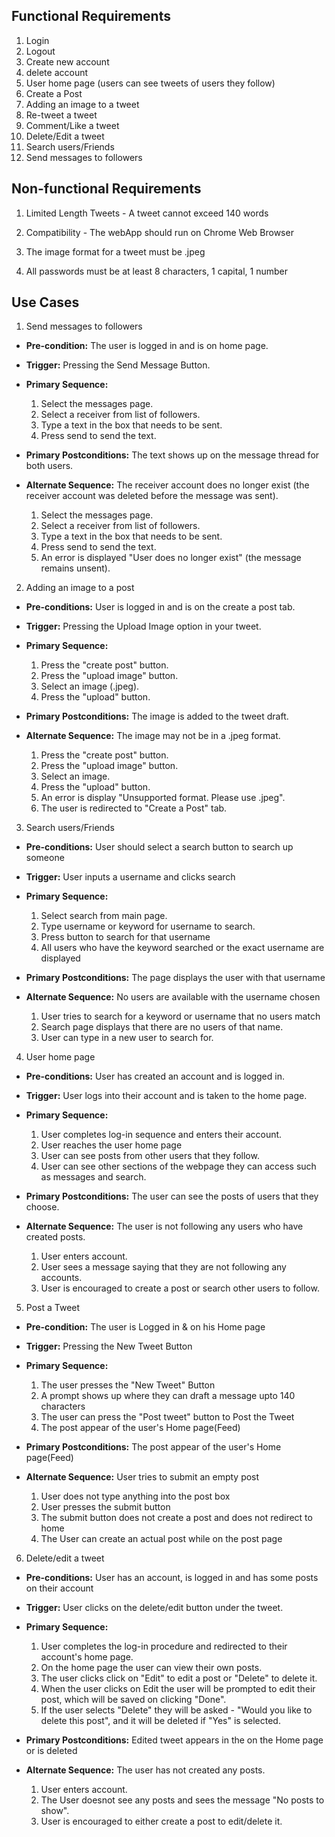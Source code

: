 ## Functional Requirements

1. Login
2. Logout
3. Create new account
4. delete account
5. User home page (users can see tweets of users they follow)
6. Create a Post
7. Adding an image to a tweet
8. Re-tweet a tweet
9. Comment/Like a tweet
10. Delete/Edit a tweet
11. Search users/Friends
12. Send messages to followers

## Non-functional Requirements

1. Limited Length Tweets - A tweet cannot exceed 140 words

2. Compatibility - The webApp should run on Chrome Web Browser

3. The image format for a tweet must be .jpeg

4. All passwords must be at least 8 characters, 1 capital, 1 number

## Use Cases

1. Send messages to followers
- **Pre-condition:** The user is logged in and is on home page.

- **Trigger:** Pressing the Send Message Button.

- **Primary Sequence:**
  
  1. Select the messages page.
  2. Select a receiver from list of followers.
  3. Type a text in the box that needs to be sent. 
  4. Press send to send the text.

- **Primary Postconditions:** The text shows up on the message thread for both users.  

- **Alternate Sequence:** The receiver account does no longer exist (the receiver account was deleted before the message was sent).
  
  1. Select the messages page.
  2. Select a receiver from list of followers.
  3. Type a text in the box that needs to be sent. 
  4. Press send to send the text.
  5. An error is displayed "User does no longer exist" (the message remains unsent).

2. Adding an image to a post
- **Pre-conditions:** User is logged in and is on the create a post tab.

- **Trigger:** Pressing the Upload Image option in your tweet.

- **Primary Sequence:**
  
  1. Press the "create post" button.
  2. Press the "upload image" button.
  3. Select an image (.jpeg).
  4. Press the "upload" button.

- **Primary Postconditions:** The image is added to the tweet draft.

- **Alternate Sequence:** The image may not be in a .jpeg format.

  1. Press the "create post" button.
  2. Press the "upload image" button.
  3. Select an image.
  4. Press the "upload" button.
  5. An error is display "Unsupported format. Please use .jpeg".
  6. The user is redirected to "Create a Post" tab.

3. Search users/Friends
- **Pre-conditions:** User should select a search button to search up someone

- **Trigger:** User inputs a username and clicks search

- **Primary Sequence:**
  
  1. Select search from main page.
  2. Type username or keyword for username to search.
  3. Press button to search for that username
  4. All users who have the keyword searched or the exact username are displayed

- **Primary Postconditions:** The page displays the user with that username

- **Alternate Sequence:** No users are available with the username chosen

  1. User tries to search for a keyword or username that no users match
  2. Search page displays that there are no users of that name.
  3. User can type in a new user to search for.

4. User home page
- **Pre-conditions:** User has created an account and is logged in.

- **Trigger:** User logs into their account and is taken to the home page.

- **Primary Sequence:**
  
  1. User completes log-in sequence and enters their account.
  2. User reaches the user home page
  3. User can see posts from other users that they follow.
  4. User can see other sections of the webpage they can access such as messages and search.

- **Primary Postconditions:** The user can see the posts of users that they choose.

- **Alternate Sequence:** The user is not following any users who have created posts.

  1. User enters account.
  2. User sees a message saying that they are not following any accounts.
  3. User is encouraged to create a post or search other users to follow.

5. Post a Tweet
- **Pre-condition:** The user is Logged in & on his Home page

- **Trigger:** Pressing the New Tweet Button

- **Primary Sequence:**
  
  1. The user presses the "New Tweet" Button
  2. A prompt shows up where they can draft a message upto 140 characters
  3. The user can press the "Post tweet" button to Post the Tweet
  4. The post appear of the user's Home page(Feed)

- **Primary Postconditions:** The post appear of the user's Home page(Feed) 

- **Alternate Sequence:** User tries to submit an empty post
  
  1. User does not type anything into the post box
  2. User presses the submit button
  3. The submit button does not create a post and does not redirect to home
  4. The User can create an actual post while on the post page

6. Delete/edit a tweet 

- **Pre-conditions:** User has an account, is logged in and has some posts on their account

- **Trigger:** User clicks on the delete/edit button under the tweet.

- **Primary Sequence:**

  1. User completes the log-in procedure and redirected to their account's home page.
  2. On the home page the user can view their own posts.
  3. The user clicks click on "Edit" to edit a post or "Delete" to delete it.  
  4. When the user clicks on Edit the user will be prompted to edit their post, which will be saved on clicking "Done".
  5. If the user selects "Delete" they will be asked - "Would you like to delete this post", and it will be deleted if "Yes" is selected.  

- **Primary Postconditions:** Edited tweet appears in the on the Home page or is deleted

- **Alternate Sequence:** The user has not created any posts.

  1. User enters account.
  2. The User doesnot see any posts and sees the message "No posts to show".
  3. User is encouraged to either create a post to edit/delete it.
